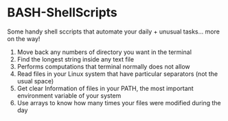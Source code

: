 # BASH-ShellScripts
Some handy shell sccripts that automate your daily + unusual tasks... more on the way!

1. Move back any numbers of directory you want in the terminal
2. Find the longest string inside any text file
3. Performs computations that terminal normally does not allow
4. Read files in your Linux system that have particular separators (not the usual space)
5. Get clear Information of files in your PATH, the most important environment variable of your system
6. Use arrays to know how many times your files were modified during the day
